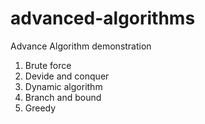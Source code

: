 # advanced-algorithms
 Advance Algorithm demonstration

1. Brute force
2. Devide and conquer 
3. Dynamic algorithm
4. Branch and bound
5. Greedy
